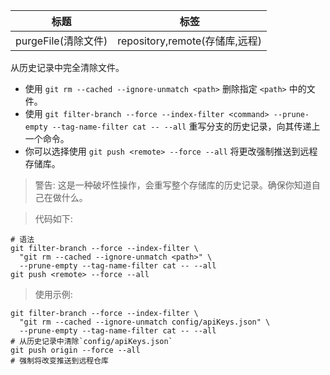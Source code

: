 | 标题                | 标签                           |
| ------------------- | ------------------------------ |
| purgeFile(清除文件) | repository,remote(存储库,远程) |

从历史记录中完全清除文件。

- 使用 `git rm --cached --ignore-unmatch <path>` 删除指定 `<path>` 中的文件。
- 使用 `git filter-branch --force --index-filter <command> --prune-empty --tag-name-filter cat -- --all` 重写分支的历史记录，向其传递上一个命令。
- 你可以选择使用 `git push <remote> --force --all` 将更改强制推送到远程存储库。

> 警告: 这是一种破坏性操作，会重写整个存储库的历史记录。确保你知道自己在做什么。

> 代码如下:

```shell
# 语法
git filter-branch --force --index-filter \
  "git rm --cached --ignore-unmatch <path>" \
  --prune-empty --tag-name-filter cat -- --all
git push <remote> --force --all
```

> 使用示例:

```shell
git filter-branch --force --index-filter \
  "git rm --cached --ignore-unmatch config/apiKeys.json" \
  --prune-empty --tag-name-filter cat -- --all
# 从历史记录中清除`config/apiKeys.json`
git push origin --force --all
# 强制将改变推送到远程仓库
```
